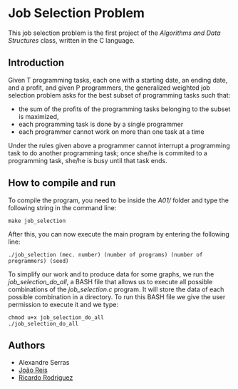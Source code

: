# Job Selection Problem

This job selection problem is the first project of the *Algorithms and Data Structures* class, written in the C language.

## Introduction

Given T programming tasks, each one with a starting date, an ending date, and a profit, and given P programmers, the generalized weighted job selection problem asks for the best subset of programming tasks such that:
- the sum of the profits of the programming tasks belonging to the subset is maximized,
- each programming task is done by a single programmer
- each programmer cannot work on more than one task at a time

Under the rules given above a programmer cannot interrupt a programming task to do another programming task; once she/he is commited to a programming task, she/he is busy until that task ends.

## How to compile and run

To compile the program, you need to be inside the *A01/* folder and type the following string in the command line:

```
make job_selection
```

After this, you can now execute the main program by entering the following line:

```
./job_selection (mec. number) (number of programs) (number of programmers) (seed)
```

To simplify our work and to produce data for some graphs, we run the *job_selection_do_all*, a BASH file that allows us to execute all possible combinations of the *job_selection.c* program. It will store the data of each possible combination in a directory. To run this BASH file we give the user permission to execute it and we type:

```
chmod u+x job_selection_do_all
./job_selection_do_all
```

## Authors

- Alexandre Serras
- [João Reis](https://github.com/joaoreis16)
- [Ricardo Rodriguez](https://github.com/ricardombrodriguez)
